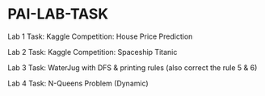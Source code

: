 # PAI-LAB-TASK
Lab 1
Task: Kaggle Competition: House Price Prediction

Lab 2
Task: Kaggle Competition: Spaceship Titanic

Lab 3
Task: WaterJug with DFS & printing rules (also correct the rule 5 & 6)

Lab 4
Task: N-Queens Problem (Dynamic)
